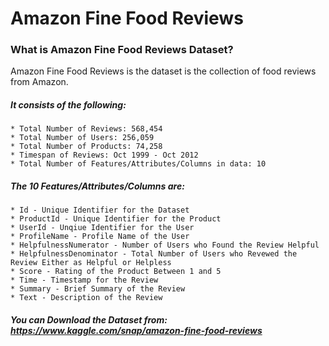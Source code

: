 # Amazon Fine Food Reviews

### What is Amazon Fine Food Reviews Dataset?

Amazon Fine Food Reviews is the dataset is the collection of food reviews from Amazon.

##### It consists of the following:

    * Total Number of Reviews: 568,454
    * Total Number of Users: 256,059
    * Total Number of Products: 74,258
    * Timespan of Reviews: Oct 1999 - Oct 2012
    * Total Number of Features/Attributes/Columns in data: 10

##### The 10 Features/Attributes/Columns are:

    * Id - Unique Identifier for the Dataset
    * ProductId - Unique Identifier for the Product
    * UserId - Unqiue Identifier for the User
    * ProfileName - Profile Name of the User
    * HelpfulnessNumerator - Number of Users who Found the Review Helpful
    * HelpfulnessDenominator - Total Number of Users who Revewed the Review Either as Helpful or Helpless
    * Score - Rating of the Product Between 1 and 5
    * Time - Timestamp for the Review
    * Summary - Brief Summary of the Review
    * Text - Description of the Review

##### You can Download the Dataset from: https://www.kaggle.com/snap/amazon-fine-food-reviews


